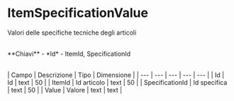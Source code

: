 # ItemSpecificationValue

Valori delle specifiche tecniche degli articoli

<br>
**Chiavi**
- *Id*
- ItemId, SpecificationId
<br><br>

| Campo | Descrizione | Tipo | Dimensione | 
| --- | --- | --- | --- | --- |
| Id | Id | text | 50 |
| ItemId | Id articolo | text | 50 |
| SpecificationId | Id specifica | text | 50 |
| Value | Valore | text | text |

